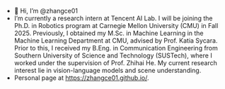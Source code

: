 - 👋 Hi, I’m @zhangce01
- I’m currently a research intern at Tencent AI Lab. I will be joining the Ph.D. in Robotics program at Carnegie Mellon University (CMU) in Fall 2025. Previously, I obtained my M.Sc. in Machine Learning in the Machine Learning Department at CMU, advised by Prof. Katia Sycara. Prior to this, I received my B.Eng. in Communication Engineering from Southern University of Science and Technology (SUSTech), where I worked under the supervision of Prof. Zhihai He. My current research interest lie in vision-language models and scene understanding.
- Personal page at https://zhangce01.github.io/.

<!---
zhangce01/zhangce01 is a ✨ special ✨ repository because its `README.md` (this file) appears on your GitHub profile.
You can click the Preview link to take a look at your changes.
--->
